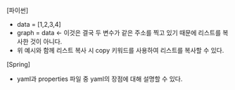 [파이썬]
- data = [1,2,3,4]
- graph = data <- 이것은 결국 두 변수가 같은 주소를 찍고 있기 때문에 리스트를 복사한 것이 아니다.
- 위 예시와 함께 리스트 복사 시 copy 키워드를 사용하여 리스트를 복사할 수 있다.

[Spring]
- yaml과 properties 파일 중 yaml의 장점에 대해 설명할 수 있다.
